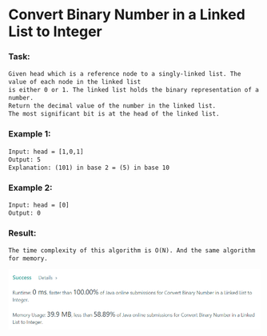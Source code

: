 # Convert Binary Number in a Linked List to Integer

### Task:
    
    Given head which is a reference node to a singly-linked list. The value of each node in the linked list 
    is either 0 or 1. The linked list holds the binary representation of a number.
    Return the decimal value of the number in the linked list.
    The most significant bit is at the head of the linked list.

### Example 1:

    Input: head = [1,0,1]
    Output: 5
    Explanation: (101) in base 2 = (5) in base 10

### Example 2:

    Input: head = [0]
    Output: 0

### Result: 

    The time complexity of this algorithm is O(N). And the same algorithm for memory.
![img.png](img.png)